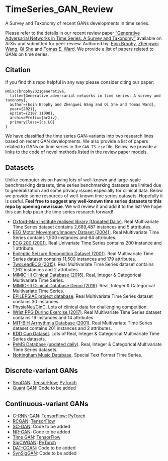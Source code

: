 # TimeSeries_GAN_Review
A Survey and Taxonomy of recent GANs developments in time series. 

Please refer to the details in our recent review paper [“Generative Adversarial Networks in Time Series: A Survey and Taxonomy”](https://arxiv.org/pdf/2107.11098.pdf) available on ArXiv and submitted for peer-review. Authored by: [Eoin Brophy](https://scholar.google.com/citations?user=p23N6JkAAAAJ&hl=en&oi=ao), [Zhengwei Wang](https://scholar.google.com/citations?user=TaYR7cMAAAAJ&hl=en), [Qi She](https://scholar.google.com/citations?user=iHoGTt4AAAAJ&hl=en) and [Tomas E. Ward](https://scholar.google.com/citations?user=dL7lCKUAAAAJ&hl=en). We provide a list of papers related to GANs on time series. 


## Citation

If you find this repo helpful in any way please consider citing our paper:

    @misc{brophy2021generative,
      title={Generative adversarial networks in time series: A survey and taxonomy}, 
      author={Eoin Brophy and Zhengwei Wang and Qi She and Tomas Ward},
      year={2021},
      eprint={2107.11098},
      archivePrefix={arXiv},
      primaryClass={cs.LG}
    }
    
    
We have classified the time series GAN-variants into two research lines based on recent GAN developments. We also provide a list of papers related to GANs on time series in the `GAN_TS.csv` file. Below, we provide a links to the code of novel methods listed in the review paper models. 

## Datasets
Unlike computer vision having lots of well-known and large-scale benchmarking datasets, time series benchmarking datasets are limited due to generalization and some privacy issues especially for clinical data. Below we provide some resources of well-known time series datasets. Hopefully it is useful. **Feel free to suggest any well-known time series datasets to this repo by opening new issue**. We will review it and add it to the list! We hope this can help push the time series research forward!

* [Oxford-Man Institute realised library (Updated Daily)](https://realized.oxford-man.ox.ac.uk/). Real Multivariate Time Series dataset contains 2,689,487 instances and 5 attributes.
* [EEG Motor Movement/Imagery Dataset (2004) ](https://physionet.org/content/eegmmidb/1.0.0/). Real Multivariate Time Series contains 1,500 instances and 64  attributes.
* [ECG 200 (2001)](http://www.timeseriesclassification.com/description.php?Dataset=ECG200). Real Univariate Time Series contains 200 instance and 1 attribute. 
* [Epileptic  Seizure  Recognition  Dataset (2001)](https://archive.ics.uci.edu/ml/datasets/Epileptic+Seizure+Recognition). Real Multivariate Time Series dataset contains 11,500 instances and 179 attributes.
* [TwoLeadECG (2015)](http://www.timeseriesclassification.com/description.php?Dataset=TwoLeadECG). Real Multivariate Time Series dataset contains 1,162 instances and 2 attributes.
* [MIMIC-III Clinical Database (2016)](https://physionet.org/content/mimiciii/1.4/). Real, Integer & Categorical Multivariate Time Series.
* [MIMIC-III Clinical Database Demo (2019)](https://physionet.org/content/mimiciii-demo/1.4/). Real, Integer & Categorical Multivariate Time Series.
* [EPILEPSIAE project database](http://www.epilepsiae.eu/project_outputs/european_database_on_epilepsy). Real Multivariate Time Series dataset contains 30 instances.
* [PhysioNet/CinC](https://physionet.org/news/post/231). Lots of clinical data for challenging competition.
* [Wrist PPG During Exercise (2017)](https://physionet.org/content/wrist/1.0.0/). Real Multivariate Time Series dataset contains 19 instances and 14 attributes.
* [MIT-BIH Arrhythmia Database (2001)](https://physionet.org/content/mitdb/1.0.0/).  Real Multivariate Time Series dataset contains 201 instances and 2 attributes.
* [KDD Cup Dataset](https://kdd.org/kdd-cup). Lots of Real, Integer & Categorical  Multivariate Time Series datasets.
* [PeMS Database (updated daily)](https://dot.ca.gov/programs/traffic-operations/mpr/pems-source). Real, Integer & Categorical  Multivariate Time Series datasets.
* [Nottingham Music Database](http://abc.sourceforge.net/NMD/). Special Text Format Time Series. 

## Discrete-variant GANs
* [SeqGAN](https://arxiv.org/pdf/1609.05473.pdf): [TensorFlow](https://github.com/LantaoYu/SeqGAN); [PyTorch](https://github.com/suragnair/seqGAN)
* [ Quant GAN](https://arxiv.org/pdf/1907.06673.pdf): Code to be added

## Continuous-variant GANs
* [C-RNN-GAN](https://arxiv.org/pdf/1611.09904.pdf): [TensorFlow](https://github.com/olofmogren/c-rnn-gan); [PyTorch](https://github.com/cjbayron/c-rnn-gan.pytorch)
* [RCGAN](https://arxiv.org/pdf/1706.02633.pdf): [TensorFlow](https://github.com/ratschlab/RGAN)
* [SC-GAN](https://www.springerprofessional.de/en/continuous-patient-centric-sequence-generation-via-sequentially-/16671112): Code to be added
* [NR-GAN](https://dl.acm.org/doi/abs/10.1145/3366174.3366186): Code to be added
* [Time GAN](https://papers.nips.cc/paper/2019/file/c9efe5f26cd17ba6216bbe2a7d26d490-Paper.pdf): [TensorFlow](https://github.com/jsyoon0823/TimeGAN)
* [SigCWGAN](https://arxiv.org/pdf/2006.05421.pdf): [PyTorch](https://github.com/SigCGANs/Conditional-Sig-Wasserstein-GANs)
* [DAT-CGAN](https://arxiv.org/pdf/2009.12682.pdf): Code to be added
* [SynSigGAN](https://www.mdpi.com/2079-7737/9/12/441): Code to be added
